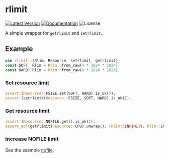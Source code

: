 # rlimit

[![Latest Version]][crates.io]
[![Documentation]][docs.rs] 
![License]

A simple wrapper for `getrlimit` and `setrlimit`.

[crates.io]: https://crates.io/crates/rlimit
[Latest Version]: https://img.shields.io/crates/v/rlimit.svg
[Documentation]: https://docs.rs/rlimit/badge.svg
[docs.rs]: https://docs.rs/rlimit
[License]: https://img.shields.io/crates/l/rlimit.svg

## Example

```rust
use rlimit::{Rlim, Resource, setrlimit, getrlimit};
const SOFT: Rlim = Rlim::from_raw(4 * 1024 * 1024);
const HARD: Rlim = Rlim::from_raw(8 * 1024 * 1024);
```

### Set resource limit

```rust
assert!(Resource::FSIZE.set(SOFT, HARD).is_ok());
assert!(setrlimit(Resource::FSIZE, SOFT, HARD).is_ok());
```

### Get resource limit

```rust
assert!(Resource::NOFILE.get().is_ok());
assert_eq!(getrlimit(Resource::CPU).unwrap(), (Rlim::INFINITY, Rlim::INFINITY));
```

### Increase NOFILE limit

See the example [nofile](https://github.com/Nugine/rlimit/tree/v0.5.0/examples/nofile.rs).

